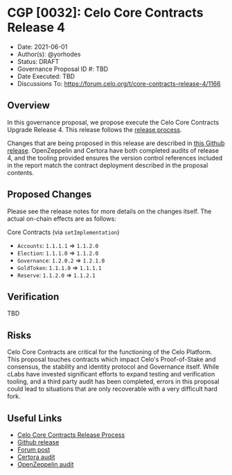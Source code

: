 # CGP [0032]: Celo Core Contracts Release 4

- Date: 2021-06-01
- Author(s): @yorhodes
- Status: DRAFT
- Governance Proposal ID #: TBD
- Date Executed: TBD
- Discussions To: https://forum.celo.org/t/core-contracts-release-4/1166

## Overview

In this governance proposal, we propose execute the Celo Core Contracts Upgrade Release 4. This release follows the [release process](https://docs.celo.org/community/release-process/smart-contracts).

Changes that are being proposed in this release are described in [this Github release](https://github.com/celo-org/celo-monorepo/releases/tag/celo-core-contracts-v5.post-audit). 
OpenZeppelin and Certora have both completed audits of release 4, and the tooling provided ensures the version control references included in the report match the contract deployment described in the proposal contents.

## Proposed Changes

Please see the release notes for more details on the changes itself. The actual on-chain effects are as follows:

Core Contracts (via `setImplementation`)
- `Accounts`: `1.1.1.1` => `1.1.2.0`
- `Election`: `1.1.1.0` => `1.1.2.0`
- `Governance`: `1.2.0.2` => `1.2.1.0`
- `GoldToken`: `1.1.1.0` => `1.1.1.1`
- `Reserve`: `1.1.2.0` => `1.1.2.1`


## Verification

TBD

## Risks

Celo Core Contracts are critical for the functioning of the Celo Platform. This proposal touches contracts which impact Celo's Proof-of-Stake and consensus, the stability and identity protocol and Governance itself. 
While cLabs have invested significant efforts to expand testing and verification tooling, and a third party audit has been completed, errors in this proposal could lead to situations that are only recoverable with a very difficult hard fork.

## Useful Links

* [Celo Core Contracts Release Process](https://docs.celo.org/community/release-process/smart-contracts)
* [Github release](https://github.com/celo-org/celo-monorepo/releases/tag/celo-contracts-v5.post-audit)
* [Forum post](https://forum.celo.org/t/core-contracts-release-4/1166)
* [Certora audit](https://certora.atlassian.net/wiki/spaces/CVR/pages/38862852/Formal+Verification+of+Celo+Core+Contracts+Release+4)
* [OpenZeppelin audit](https://blog.openzeppelin.com/celo-audit-release-5/)
